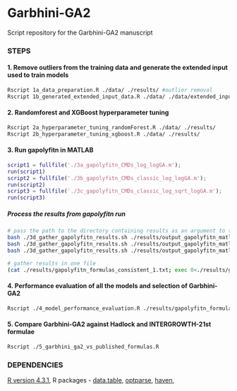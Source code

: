 # Garbhini-GA2
Script repository for the Garbhini-GA2 manuscript

### STEPS

#### 1. Remove outliers from the training data and generate the extended input used to train models 
```bash
Rscript 1a_data_preparation.R ./data/ ./results/ #outlier removal
Rscript 1b_generated_extended_input_data.R ./data/ ./data/extended_input_set/
```
#### 2. Randomforest and XGBoost hyperparameter tuning
```bash
Rscript 2a_hyperparameter_tuning_randomForest.R ./data/ ./results/
Rscript 2b_hyperparameter_tuning_xgboost.R ./data/ ./results/
```
#### 3. Run gapolyfitn in MATLAB
```Matlab
script1 = fullfile('./3a_gapolyfitn_CMDs_log_logGA.m');
run(script1)
script2 = fullfile('./3b_gapolyfitn_CMDs_classic_log_logGA.m');
run(script2)
script3 = fullfile('./3c_gapolyfitn_CMDs_classic_log_sqrt_logGA.m');
run(script3)
```
##### Process the results from gapolyfitn run
```bash
# pass the path to the directory containing results as an argument to the bash script
bash ./3d_gather_gapolyfitn_results.sh ./results/output_gapolyfitn_matlab_log
bash ./3d_gather_gapolyfitn_results.sh ./results/output_gapolyfitn_matlab_classic_log
bash ./3d_gather_gapolyfitn_results.sh ./results/output_gapolyfitn_matlab_classic_log_sqrt/

# gather results in one file
(cat ./results/gapolyfitn_formulas_consistent_1.txt; exec 0<./results/gapolyfitn_formulas_consistent_2.txt; read HEADER; cat; exec 0<./results/gapolyfitn_formulas_consistent_3.txt; read HEADER; cat) > ./results/gapolyfitn_formulas_consistent.txt
```

#### 4. Performance evaluation of all the models and selection of Garbhini-GA2
```bash
Rscript ./4_model_performance_evaluation.R ./results/gapolyfitn_formulas_consistent.txt ./data/train_23_dbscan.tsv ./data/test_23.tsv ./data/cmcv_validation.tsv ./data/RF_XGB_train_data.tsv ./results/figures/
```

#### 5. Compare Garbhini-GA2 against Hadlock and INTERGROWTH-21st formulae
```bash
Rscript ./5_garbhini_ga2_vs_published_formulas.R 
```
### DEPENDENCIES
[R version 4.3.1](https://cran.r-project.org/doc/manuals/r-patched/R-admin.html), R packages - [data.table](https://cran.r-project.org/web/packages/data.table/index.html), [optparse](https://cran.r-project.org/web/packages/optparse/index.html), [haven](https://cran.r-project.org/package=haven), 

